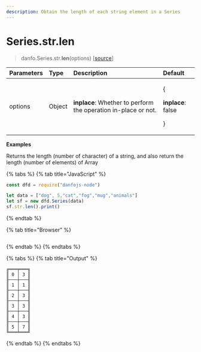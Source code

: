 ```yaml
---
description: Obtain the length of each string element in a Series
---
```


# Series.str.len

> danfo.Series.str.**len**\(options\) \[[source](https://github.com/opensource9ja/danfojs/blob/master/danfojs/src/core/strings.js#L324)\]

<table>
  <thead>
    <tr>
      <th style="text-align:left">Parameters</th>
      <th style="text-align:left">Type</th>
      <th style="text-align:left">Description</th>
      <th style="text-align:left">Default</th>
    </tr>
  </thead>
  <tbody>
    <tr>
      <td style="text-align:left">options</td>
      <td style="text-align:left">Object</td>
      <td style="text-align:left"><b>inplace</b>: Whether to perform the operation in-place or not.</td>
      <td
      style="text-align:left">
        <p>{</p>
        <p><b>inplace</b>: false</p>
        <p>}</p>
        </td>
    </tr>
  </tbody>
</table>

**Examples**

Returns the length \(number of character\) of a string, and also return the length \(number of elements\) of Array

{% tabs %}
{% tab title="JavaScript" %}
```javascript
const dfd = require("danfojs-node")

let data = ["dog", 5,"cat","fog","mug","animals"]
let sf = new dfd.Series(data)
sf.str.len().print()
```
{% endtab %}

{% tab title="Browser" %}
```

```
{% endtab %}
{% endtabs %}

{% tabs %}
{% tab title="Output" %}
```text
╔═══╤═══╗
║ 0 │ 3 ║
╟───┼───╢
║ 1 │ 1 ║
╟───┼───╢
║ 2 │ 3 ║
╟───┼───╢
║ 3 │ 3 ║
╟───┼───╢
║ 4 │ 3 ║
╟───┼───╢
║ 5 │ 7 ║
╚═══╧═══╝
```
{% endtab %}
{% endtabs %}

